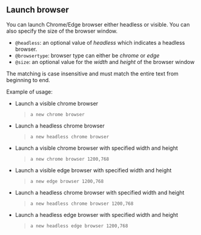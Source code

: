  ## Launch browser

You can launch Chrome/Edge browser either headless or visible. You can also specify the size of the browser window.

- `@headless`: an optional value of *headless* which indicates a headless browser.
- `@browsertype`: browser type can either be *chrome* or *edge*
- `@size`: an optional value for the *width* and *height* of the browser window

The matching is case insensitive and must match the entire text from beginning to end.

Example of usage:

- Launch a visible chrome browser

   > `a new chrome browser`

- Launch a headless chrome browser

   > `a new headless chrome browser`

- Launch a visible chrome browser with specified width and height

   > `a new chrome browser 1200,768`

- Launch a visible edge browser with specified width and height

   > `a new edge browser 1200,768`

- Launch a headless chrome browser with specified width and height

   > `a new headless chrome browser 1200,768`

- Launch a headless edge browser with specified width and height

   > `a new headless edge browser 1200,768`